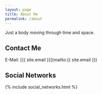 ```yaml
---
layout: page
title: About Me
permalink: /about
---
```


Just a body moving through time and space.

## Contact Me

E-Mail: [{{ site.email }}](mailto:{{ site.email }})

## Social Networks

{% include social_networks.html %}
